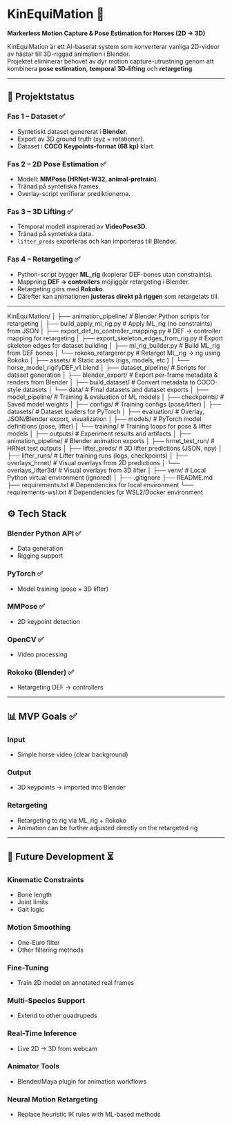 # KinEquiMation 🐎
**Markerless Motion Capture & Pose Estimation for Horses (2D → 3D)**

KinEquiMation är ett AI-baserat system som konverterar vanliga 2D-videor av hästar till 3D-riggad animation i Blender.  
Projektet eliminerar behovet av dyr motion capture-utrustning genom att kombinera **pose estimation**, **temporal 3D-lifting** och **retargeting**.

---

## 🚀 Projektstatus

### Fas 1 – Dataset ✅
- Syntetiskt dataset genererat i **Blender**.  
- Export av 3D ground truth (xyz + rotationer).  
- Dataset i **COCO Keypoints-format (68 kp)** klart.  

### Fas 2 – 2D Pose Estimation ✅
- Modell: **MMPose (HRNet-W32, animal-pretrain)**.  
- Tränad på syntetiska frames.  
- Overlay-script verifierar prediktionerna.  

### Fas 3 – 3D Lifting ✅
- Temporal modell inspirerad av **VideoPose3D**.  
- Tränad på syntetiska data.  
- `lifter_preds` exporteras och kan importeras till Blender.  

### Fas 4 – Retargeting ✅
- Python-script bygger **ML_rig** (kopierar DEF-bones utan constraints).  
- Mappning **DEF → controllers** möjliggör retargeting i Blender.  
- Retargeting görs med **Rokoko**.  
- Därefter kan animationen **justeras direkt på riggen** som retargetats till.  

---
KinEquiMation/
│
├── animation_pipeline/         # Blender Python scripts for retargeting
│   ├── build_apply_ml_rig.py       # Apply ML_rig (no constraints) from JSON
│   ├── export_def_to_controller_mapping.py  # DEF → controller mapping for retargeting
│   ├── export_skeleton_edges_from_rig.py    # Export skeleton edges for dataset building
│   ├── ml_rig_builder.py          # Build ML_rig from DEF bones
│   └── rokoko_retargerer.py       # Retarget ML_rig → rig using Rokoko
│
├── assets/                    # Static assets (rigs, models, etc.)
│   └── horse_model_rigifyDEF_v1.blend
│
├── dataset_pipeline/          # Scripts for dataset generation
│   ├── blender_export/            # Export per-frame metadata & renders from Blender
│   ├── build_dataset/             # Convert metadata to COCO-style datasets
│   └── data/                      # Final datasets and dataset exports
│
├── model_pipeline/            # Training & evaluation of ML models
│   ├── checkpoints/               # Saved model weights
│   ├── configs/                   # Training configs (pose/lifter)
│   ├── datasets/                  # Dataset loaders for PyTorch
│   ├── evaluation/                # Overlay, JSON/Blender export, visualization
│   ├── models/                    # PyTorch model definitions (pose, lifter)
│   └── training/                  # Training loops for pose & lifter models
│
├── outputs/                   # Experiment results and artifacts
│   ├── animation_pipeline/        # Blender animation exports
│   ├── hrnet_test_run/            # HRNet test outputs
│   ├── lifter_preds/              # 3D lifter predictions (JSON, npy)
│   ├── lifter_runs/               # Lifter training runs (logs, checkpoints)
│   ├── overlays_hrnet/            # Visual overlays from 2D predictions
│   └── overlays_lifter3d/         # Visual overlays from 3D lifter
│
├── venv/                     # Local Python virtual environment (ignored)
│
├── .gitignore
├── README.md
├── requirements.txt          # Dependencies for local environment
└── requirements-wsl.txt      # Dependencies for WSL2/Docker environment



## ⚙️ Tech Stack  

### Blender Python API ✅  
- Data generation  
- Rigging support  

### PyTorch ✅  
- Model training (pose + 3D lifter)  

### MMPose ✅  
- 2D keypoint detection  

### OpenCV ✅  
- Video processing  

### Rokoko (Blender) ✅  
- Retargeting DEF → controllers  

---

## 📊 MVP Goals ✅  

### Input  
- Simple horse video (clear background)  

### Output  
- 3D keypoints → imported into Blender  

### Retargeting  
- Retargeting to rig via ML_rig + Rokoko  
- Animation can be further adjusted directly on the retargeted rig  

---

## 🔮 Future Development ⏳  

### Kinematic Constraints  
- Bone length  
- Joint limits  
- Gait logic  

### Motion Smoothing  
- One-Euro filter  
- Other filtering methods  

### Fine-Tuning  
- Train 2D model on annotated real frames  

### Multi-Species Support  
- Extend to other quadrupeds  

### Real-Time Inference  
- Live 2D → 3D from webcam  

### Animator Tools  
- Blender/Maya plugin for animation workflows  

### Neural Motion Retargeting  
- Replace heuristic IK rules with ML-based methods  
